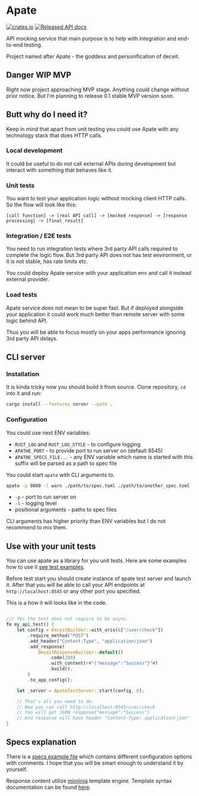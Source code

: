 # Apate

[![crates.io](https://img.shields.io/crates/v/apate.svg)](https://crates.io/crates/apate)
[![Released API docs](https://docs.rs/apate/badge.svg)](https://docs.rs/apate)

API mocking service that main purpose is to help with integration and end-to-end testing.

Project named after Apate - the goddess and personification of deceit.

## Danger WIP MVP

Right now project approaching MVP stage.
Anything could change without prior notice.
But I'm planning to release 0.1 stable MVP version soon.


## Butt why do I need it?

Keep in mind that apart from unit testing you could use Apate with any technology stack that does HTTP calls.

### Local development

It could be useful to do not call external APIs during development but interact with something that behaves like it.

### Unit tests

You want to test your application logic without mocking client HTTP calls. 
So the flow will look like this:
```
[call function] -> [real API call] -> [mocked response] -> [response processing] -> [final result]
```

### Integration / E2E tests

You need to run integration tests where 3rd party API calls required to complete the logic flow. But 3rd party API does not has test environment, or it is not stable, has rate limits etc.

You could deploy Apate service with your application env and call it instead external provider.


### Load tests

Apate service does not mean to be super fast. But if deployed alongside your application it could work much better than remote server with some logic behind API.

Thus you will be able to focus mostly on your apps performance ignoring 3rd party API delays.

## CLI server

### Installation

It is kinda tricky now you should build it from source.
Clone repository, `cd` into it and run:

```sh
cargo install --features server --path .
```

### Configuration

You could use next ENV variables:

 - `RUST_LOG` and `RUST_LOG_STYLE` - to configure logging
 - `APATHE_PORT` - to provide port to run server on (default 8545)
 - `APATHE_SPECS_FILE...` - any ENV variable which name is started with this suffix will be parsed as a path to spec file

You could start `apate` with CLI arguments to.

```sh
apate -p 8080 -l warn ./path/to/spec.toml ./path/to/another_spec.toml
```

- `-p` - port to run server on
- `-l` - logging level
- positional arguments - paths to spec files

CLI arguments has higher priority than ENV variables but I do not recommend to mix them.


## Use with your unit tests

You can use apate as a library for you unit tests.
Here are some examples how to use it [see test examples](./tests/test-api.rs).

Before test start you should create instance of apate test server and launch it.
After that you will be able to call your API endpoints at `http://localhost:8545` or any other port you specified.


This is a how it will looks like in the code.
```rust

/// Yes the test does not require to be async.
fn my_api_test() {
    let config = DeceitBuilder::with_uris(&["/user/check"])
        .require_method("POST")
        .add_header("Content-Type", "application/json")
        .add_response(
            DeceitResponseBuilder::default()
                .code(200)
                .with_content(r#"{"message":"Success"}"#)
                .build(),
        )
        .to_app_config();

    let _server = ApateTestServer::start(config, 0);

    // That's all you need to do.
    // Now you can call http://localhost:8545/user/check 
    // You will get JSON response{"message":"Success"}
    // And response will have header "Content-Type: application/json"
}
```

## Specs explanation

There is a [specs example file](./examples/apate-specs.toml) which contains different configuration options with comments.
I hope that you will be smart enough to understand it by yourself.

Response content utilize [minijinja](https://docs.rs/minijinja/latest/minijinja/) template engine.
Template syntax documentation can be found [here](https://docs.rs/minijinja/latest/minijinja/syntax).
